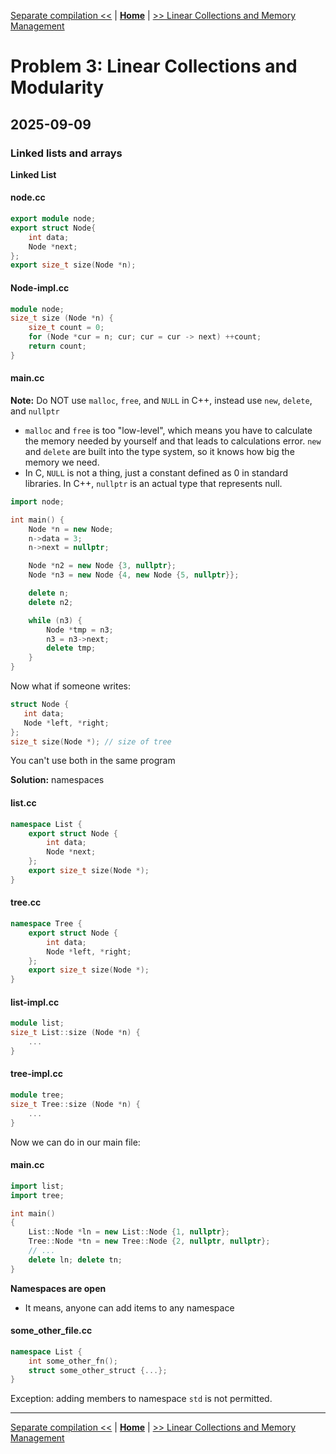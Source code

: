[Separate compilation <<](./problem_2.md) | [**Home**](../README.md) | [>> Linear Collections and Memory Management](./problem_4.md) 

# Problem 3: Linear Collections and Modularity
## **2025-09-09**

### **Linked lists and arrays**

**Linked List**

#### node.cc

```C++
export module node;
export struct Node{
    int data;
    Node *next;
};
export size_t size(Node *n);
```

#### Node-impl.cc

```C++
module node;
size_t size (Node *n) {
    size_t count = 0;
    for (Node *cur = n; cur; cur = cur -> next) ++count;
    return count;
}
```

#### main.cc

**Note:** Do NOT use `malloc`, `free`, and `NULL` in C++, instead use `new`, `delete`, and `nullptr`
- `malloc` and `free` is too "low-level", which means you have to calculate the memory needed by yourself and that leads to calculations error. `new` and `delete` are built into the type system, so it knows how big the memory we need.
- In C, `NULL` is not a thing, just a constant defined as 0 in standard libraries. In C++, `nullptr` is an actual type that represents null.

```C++
import node;

int main() {
    Node *n = new Node;
    n->data = 3;
    n->next = nullptr;

    Node *n2 = new Node {3, nullptr};
    Node *n3 = new Node {4, new Node {5, nullptr}};

    delete n;
    delete n2; 

    while (n3) {
        Node *tmp = n3;
        n3 = n3->next;
        delete tmp;
    }
}
```
<!-- 
How do we prevent this?

### **C Preprocessor**

Transforms the program before the compiler sees it

`#include _____` drops the contents of a file "right here"

Including old C headers: `#include <stdio.h>` -> `#include <cstdio>`

`#define VAR VALUE`

- Preprocessor variable
- All subsequent occurences of VAR are replaced with VALUE

**Ex 1.**
```C++
#define MAX 10
int x[MAX];
```
Translates to `int x[10];`

- This is considered as a "cheat" constant because C was the 70s tech, having a constant variable might be costly, and so instead of having the variable present at runtime, just have it replaced at compile time.
- Nowadays these are so cheap people just don't care about it. And C++ has its own built in way of expressing compile time constant, that the language actually understand, instead of that hacky way. Therefore, C define constant is obsolete.

**Ex 2.**

```C++
#define ever(;;)
// ...
for ever { /* ... */}
```

- Just a simple text substitution.

Instead of defining the constant inside the code, we can use a command line arg

```C++
    int main() {
        int x[MAX]; // MAX not defined in source code
    }
```

- Rather than having to touch the source file or trusting anybody else to touch my source file, we can do:
- `g++14 -DMAX=10 myprogram.cc`
- What this does is it makes a `#define` on the command line.

**Ex 3.**

```C++
#if SECURITYLEVEL == 1
    short int
#elif SECURITYLEVEL == 2
    long long int
#endif
    publicKey;
```
- This is called **conditional compilation**. If the condition is true, the compiler gets to see the code. Otherwise, it does not even go through at all i.e, it transformes the code before the it reaches the compiler.
- Choose one of the options to present to the compiler. `#else` also exists

**Special Case:**
```C++
#if 0  // industrial-strength "comment out"
...    // /* ... */ doesn't nest
#endif // Does nest 
```

Fixing the include problem: `#include guards`

#### node.h
```C++
#ifndef NODE_H  // If NODE\_H is not defined"
#define NODE_H  // Value is the empty string
... (file contents)
#endif
```

Fixing the double include problem: "include guard"
- First time _node.h_ is included, symbol `NODE_H` not defined, so file is included.
- Subsequently, symbol is defined, so file is supressed.

**ALWAYS**
- Put `#include guards` in header files (`.h`)

**NEVER**
- Compile `.h` files
- Include `.cc` files -->

Now what if someone writes:

```C++
struct Node {
   int data;
   Node *left, *right; 
};
size_t size(Node *); // size of tree
```

You can't use both in the same program

**Solution:** namespaces

#### list.cc

```C++
namespace List {
    export struct Node {
        int data;
        Node *next;
    };
    export size_t size(Node *); 
}
```

#### tree.cc

```C++
namespace Tree {
    export struct Node {
        int data;
        Node *left, *right;
    };
    export size_t size(Node *); 
}
```

#### list-impl.cc

```C++
module list;
size_t List::size (Node *n) {
    ...
}
```

#### tree-impl.cc

```C++
module tree;
size_t Tree::size (Node *n) {
    ...
}
```
Now we can do in our main file:

#### main.cc

```C++
import list;
import tree;

int main()
{
    List::Node *ln = new List::Node {1, nullptr};
    Tree::Node *tn = new Tree::Node {2, nullptr, nullptr};
    // ...
    delete ln; delete tn;
}
```

**Namespaces are open**
- It means, anyone can add items to any namespace

#### some\_other\_file.cc

```C++
namespace List {
    int some_other_fn();
    struct some_other_struct {...};
}
```

Exception: adding members to namespace `std` is not permitted.

---
[Separate compilation <<](./problem_2.md) | [**Home**](../README.md) | [>> Linear Collections and Memory Management](./problem_4.md) 
